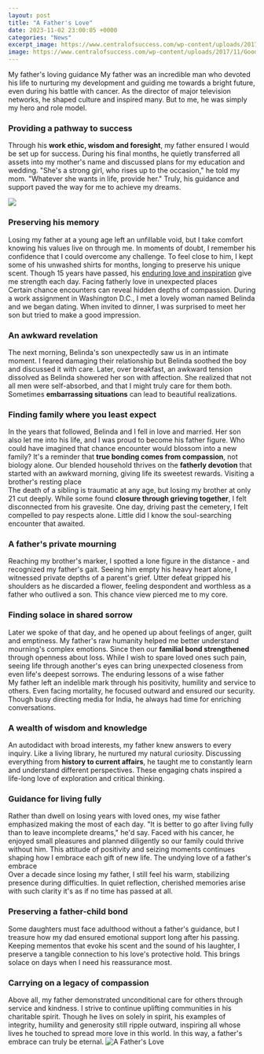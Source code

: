 ```yaml
---
layout: post
title: "A Father's Love"
date: 2023-11-02 23:00:05 +0000
categories: "News"
excerpt_image: https://www.centralofsuccess.com/wp-content/uploads/2017/11/Good-fathers-make-good-sons.-1200x1200.jpg
image: https://www.centralofsuccess.com/wp-content/uploads/2017/11/Good-fathers-make-good-sons.-1200x1200.jpg
---
```


My father's loving guidance
My father was an incredible man who devoted his life to nurturing my development and guiding me towards a bright future, even during his battle with cancer. As the director of major television networks, he shaped culture and inspired many. But to me, he was simply my hero and role model. 
### Providing a pathway to success
Through his **work ethic, wisdom and foresight**, my father ensured I would be set up for success. During his final months, he quietly transferred all assets into my mother's name and discussed plans for my education and wedding. "She's a strong girl, who rises up to the occasion," he told my mom. "Whatever she wants in life, provide her." Truly, his guidance and support paved the way for me to achieve my dreams.

![](https://i2.wp.com/www.success.com/wp-content/uploads/legacy/sites/default/files/3_47.jpg)
### Preserving his memory
Losing my father at a young age left an unfillable void, but I take comfort knowing his values live on through me. In moments of doubt, I remember his confidence that I could overcome any challenge. To feel close to him, I kept some of his unwashed shirts for months, longing to preserve his unique scent. Though 15 years have passed, his [enduring love and inspiration](https://store.fi.io.vn/funny-xmas-this-is-my-christmas-pajama-heartbeat-video-game-98/women&) give me strength each day.
Facing fatherly love in unexpected places  
Certain chance encounters can reveal hidden depths of compassion. During a work assignment in Washington D.C., I met a lovely woman named Belinda and we began dating. When invited to dinner, I was surprised to meet her son but tried to make a good impression.
### An awkward revelation  
The next morning, Belinda's son unexpectedly saw us in an intimate moment. I feared damaging their relationship but Belinda soothed the boy and discussed it with care. Later, over breakfast, an awkward tension dissolved as Belinda showered her son with affection. She realized that not all men were self-absorbed, and that I might truly care for them both. Sometimes **embarrassing situations** can lead to beautiful realizations.
### Finding family where you least expect  
In the years that followed, Belinda and I fell in love and married. Her son also let me into his life, and I was proud to become his father figure. Who could have imagined that chance encounter would blossom into a new family? It's a reminder that **true bonding comes from compassion**, not biology alone. Our blended household thrives on the **fatherly devotion** that started with an awkward morning, giving life its sweetest rewards.
Visiting a brother's resting place  
The death of a sibling is traumatic at any age, but losing my brother at only 21 cut deeply. While some found **closure through grieving together**, I felt disconnected from his gravesite. One day, driving past the cemetery, I felt compelled to pay respects alone. Little did I know the soul-searching encounter that awaited.  
### A father's private mourning  
Reaching my brother's marker, I spotted a lone figure in the distance - and recognized my father's gait. Seeing him empty his heavy heart alone, I witnessed private depths of a parent's grief. Utter defeat gripped his shoulders as he discarded a flower, feeling despondent and worthless as a father who outlived a son. This chance view pierced me to my core.
### Finding solace in shared sorrow  
Later we spoke of that day, and he opened up about feelings of anger, guilt and emptiness. My father's raw humanity helped me better understand mourning's complex emotions. Since then our **familial bond strengthened** through openness about loss. While I wish to spare loved ones such pain, seeing life through another's eyes can bring unexpected closeness from even life's deepest sorrows.
The enduring lessons of a wise father  
My father left an indelible mark through his positivity, humility and service to others. Even facing mortality, he focused outward and ensured our security. Though busy directing media for India, he always had time for enriching conversations.   
### A wealth of wisdom and knowledge
An autodidact with broad interests, my father knew answers to every inquiry. Like a living library, he nurtured my natural curiosity. Discussing everything from **history to current affairs**, he taught me to constantly learn and understand different perspectives. These engaging chats inspired a life-long love of exploration and critical thinking.
### Guidance for living fully  
Rather than dwell on losing years with loved ones, my wise father emphasized making the most of each day. "It is better to go after living fully than to leave incomplete dreams," he'd say. Faced with his cancer, he enjoyed small pleasures and planned diligently so our family could thrive without him. This attitude of positivity and seizing moments continues shaping how I embrace each gift of new life.
The undying love of a father's embrace  
Over a decade since losing my father, I still feel his warm, stabilizing presence during difficulties. In quiet reflection, cherished memories arise with such clarity it's as if no time has passed at all. 
### Preserving a father-child bond
Some daughters must face adulthood without a father's guidance, but I treasure how my dad ensured emotional support long after his passing. Keeping mementos that evoke his scent and the sound of his laughter, I preserve a tangible connection to his love's protective hold. This brings solace on days when I need his reassurance most.
### Carrying on a legacy of compassion
Above all, my father demonstrated unconditional care for others through service and kindness. I strive to continue uplifting communities in his charitable spirit. Though he lives on solely in spirit, his examples of integrity, humility and generosity still ripple outward, inspiring all whose lives he touched to spread more love in this world. In this way, a father's embrace can truly be eternal.
![A Father's Love](https://www.centralofsuccess.com/wp-content/uploads/2017/11/Good-fathers-make-good-sons.-1200x1200.jpg)